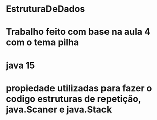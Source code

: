 # EstruturaDeDados
# Trabalho feito com base na aula 4 com o tema pilha
# java 15
# propiedade utilizadas para fazer o codigo  estruturas de repetição, java.Scaner e java.Stack
